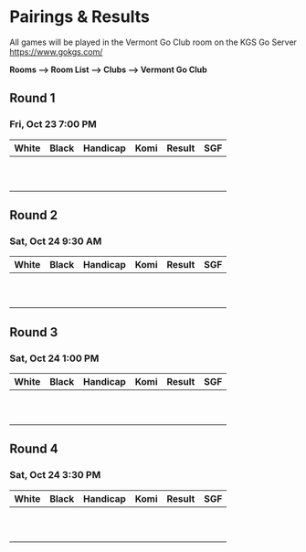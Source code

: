 # Pairings & Results

All games will be played in the Vermont Go Club room on the KGS Go Server https://www.gokgs.com/

__Rooms –> Room List –> Clubs –> Vermont Go Club__



## Round 1
### Fri, Oct 23	7:00 PM

| White       			| Black       			| Handicap 					| Komi 							| Result 						| SGF 						  |
| :--------- 				| :---------- 			| :------: 					| :---: 						| :----: 						| :----: 						|
|										|									|										|										|										|                   |
|										|										|										|										|										|                   |
|										|										|										|										|										|                   |
|										|										|										|										|										|                   |
|										|										|										|										|										|                   |
|										|										|										|										|										|                   |  
|										|										|										|										|										|                   |
|										|										|										|										|										|                   |
|										|										|										|										|										|                   |
|										|										|										|										|										|                   |

## Round 2
### Sat, Oct 24	9:30 AM

| White       			| Black       			| Handicap 					| Komi 							| Result 						| SGF 						  |
| :--------- 				| :---------- 			| :------: 					| :---: 						| :----: 						| :----: 						|
|										|										|										|										|										|                   |
|										|										|										|										|										|                   |
|										|										|										|										|										|                   |
|										|										|										|										|										|                   |
|										|										|										|										|										|                   |
|										|										|										|										|										|                   |  
|										|										|										|										|										|                   |
|										|										|										|										|										|                   |
|										|										|										|										|										|                   |
|										|										|										|										|										|                   |

## Round 3
### Sat, Oct 24	1:00 PM

| White       			| Black       			| Handicap 					| Komi 							| Result 						| SGF 						  |
| :--------- 				| :---------- 			| :------: 					| :---: 						| :----: 						| :----: 						|
|										|										|										|										|										|                   |
|										|										|										|										|										|                   |
|										|										|										|										|										|                   |
|										|										|										|										|										|                   |
|										|										|										|										|										|                   |
|										|										|										|										|										|                   |  
|										|										|										|										|										|                   |
|										|										|										|										|										|                   |
|										|										|										|										|										|                   |
|										|										|										|										|										|                   |

## Round 4
### Sat, Oct 24	3:30 PM

| White       			| Black       			| Handicap 					| Komi 							| Result 						| SGF 						  |
| :--------- 				| :---------- 			| :------: 					| :---: 						| :----: 						| :----: 						|
|										|										|										|										|										|                   |
|										|										|										|										|										|                   |
|										|										|										|										|										|                   |
|										|										|										|										|										|                   |
|										|										|										|										|										|                   |
|										|										|										|										|										|                   |  
|										|										|										|										|										|                   |
|										|										|										|										|										|                   |
|										|										|										|										|										|                   |
|										|										|										|										|										|                   |

